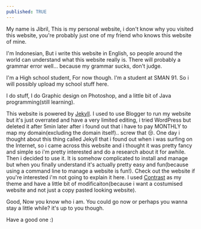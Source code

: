 ```yaml
---
published: TRUE
---
```


My name is Jibril,
This is my personal website, i don't know why you visited this website, you're probably just one of my friend who knows this website of mine.

I'm Indonesian,
But i write this website in English, so people around the world can understand what this website really is. There will probably a grammar error well... because my grammar sucks, don't judge.

I'm a High school student,
For now though. I'm a student at SMAN 91. So i will possibly upload my school stuff here.

I do stuff,
I do Graphic design on Photoshop, and a little bit of Java programming(still learning).

This website
is powered by [Jekyll](http://jekyllrb.com). I used to use Blogger to run my website but it's just overrated and have a very limited editing, i tried WordPress but deleted it after 5min later after i found out that i have to pay MONTHLY to map my domain(excluding the domain itself).. screw that :unamused:. One day i thought about this thing called Jekyll that i found out when i was surfing on the Internet, so i came across this website and i thought it was pretty fancy and simple so i'm pretty interested and do a research about it for awhile. Then i decided to use it. It is somehow complicated to install and manage but when you finally understand it's actually pretty easy and fun(because using a command line to manage a website is fun!). Check out the website if you're interested i'm not going to explain it here. I used [Contrast](http://niklasbuschmann.github.io/contrast) as my theme and have a little bit of modificaiton(because i want a costumised website and not just a copy pasted looking website).

Good,
Now you know who i am. You could go now or perhaps you wanna stay a little while? it's up to you though.

Have a good one :)
